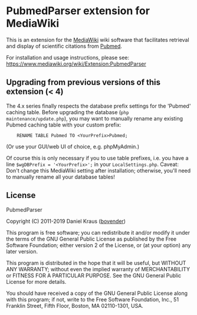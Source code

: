 PubmedParser extension for MediaWiki
====================================

This is an extension for the [MediaWiki](https://www.mediawiki.org) wiki 
software that facilitates retrieval and display of scientific citations 
from [Pubmed](https://pubmed.gov).

For installation and usage instructions, please see: 
<https://www.mediawiki.org/wiki/Extension:PubmedParser>


## Upgrading from previous versions of this extension (< 4)

The 4.x series finally respects the database prefix settings for the 'Pubmed' 
caching table. Before upgrading the database (`php maintenance/update.php`), 
you may want to manually rename any existing Pubmed caching table with your 
custom prefix:

        RENAME TABLE Pubmed TO <YourPrefix>Pubmed;

(Or use your GUI/web UI of choice, e.g. phpMyAdmin.)

Of course this is only necessary if you to use table prefixes, i.e. you have a 
line `$wgDBPrefix = '<YourPrefix>';` in your `LocalSettings.php`. Caveat: Don't 
change this MediaWiki setting after installation; otherwise, you'll need to 
manually rename all your database tables!


## License

PubmedParser

Copyright (C) 2011-2019 Daniel Kraus ([bovender](https://www.bovender.de))

This program is free software; you can redistribute it and/or
modify it under the terms of the GNU General Public License
as published by the Free Software Foundation; either version 2
of the License, or (at your option) any later version.

This program is distributed in the hope that it will be useful,
but WITHOUT ANY WARRANTY; without even the implied warranty of
MERCHANTABILITY or FITNESS FOR A PARTICULAR PURPOSE.  See the
GNU General Public License for more details.

You should have received a copy of the GNU General Public License
along with this program; if not, write to the Free Software
Foundation, Inc., 51 Franklin Street, Fifth Floor, Boston, MA  02110-1301, USA.
